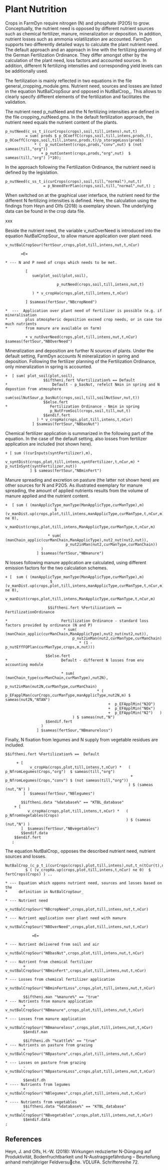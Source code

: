 # Plant Nutrition

Crops in FarmDyn require nitrogen (N) and phosphate (P2O5) to grow. Conceptually, the nutrient need is opposed by different nutrient sources such as chemical fertilizer, manure, mineralization or deposition. In addition, nutrient losses such as ammonia volatilization are accounted.
FarmDyn supports two differently detailed ways to calculate the plant nutrient need. The default approach and an approach in line with the fertilizing planning of the German Fertilization Ordinance. They differ amongst other by the calculation of the plant need, loss factors and accounted sources. In addition, different N fertilizing intensities and corresponding yield levels can be additionally used.

The fertilization is mainly reflected in two equations in the file general_cropping_module.gms. Nutrient need, sources and losses are listed in the equation NutBalCropSour and opposed in NutBalCrop_. This allows to clearly specify different elements of the fertilization and facilitates the validation.

The nutrient need p_nutNeed and the N fertilizing intensities are defined in the file cropping_nutNeed.gms. In the default fertilization approach, the nutrient need equals the nutrient content of the plants.

[embedmd]:# (N:/em/work1/Pahmeyer/FarmDyn/FarmDynDoku/FarmDyn_Docu/gams/coeffgen/cropping_nutNeed.gms GAMS /p_nutNeed\(c_ss_t_i\(curCrops\(crops\),soil,till,intens\),nut,t\)/ /;/)
```GAMS
p_nutNeed(c_ss_t_i(curCrops(crops),soil,till,intens),nut,t)
         = sum( prods $ p_OCoeffC(crops,soil,till,intens,prods,t), p_OCoeffC(crops,soil,till,intens,prods,t)/p_storageLoss(prods)
             * (  p_nutContent(crops,prods,"conv",nut) $ (not sameas(till,"org"))
                + p_nutContent(crops,prods,"org",nut)  $      sameas(till,"org") )*10);
```

In the approach following the Fertilization Ordinance, the nutrient need is defined by the legislation.

[embedmd]:# (N:/em/work1/Pahmeyer/FarmDyn/FarmDynDoku/FarmDyn_Docu/gams/coeffgen/cropping_nutNeed.gms GAMS /p_nutNeed\(c_ss_t_i\(curCrops\(crops\),soil,till,"normal"\),nut,t\)/ /;/)
```GAMS
p_nutNeed(c_ss_t_i(curCrops(crops),soil,till,"normal"),nut,t)
                 = p_NneedFerPlan(crops,soil,till,"normal",nut,t) ;
```

When switched on at the graphical user interface, the nutrient need for the different N fertilizing intensities is defined. Here, the calculation using the findings from Heyn and Olfs (2018) is exemplary shown. The underlying data can be found in the crop data file.

xxx

Beside the nutrient need, the variable v_nutOverNeed is introduced into the equation NutBalCropSour_ to allow manure application over plant need.

[embedmd]:# (N:/em/work1/Pahmeyer/FarmDyn/FarmDynDoku/FarmDyn_Docu/gams/model/general_cropping_module.gms GAMS /v_nutBalCropSour\(fertSour,crops,plot,till,intens,nut,t,nCur\)/ /\$sameas\(fertSour,"NBOverNeed"\)/)
```GAMS
v_nutBalCropSour(fertSour,crops,plot,till,intens,nut,t,nCur)

       =E=

* --- N and P need of crops which needs to be met.

         [
            sum(plot_soil(plot,soil),

                       p_nutNeed(crops,soil,till,intens,nut,t)

            ) * v_cropHa(crops,plot,till,intens,t,nCur)

         ] $sameas(fertSour,"NBcropNeed")

*  ---  Application over plant need of fertilizer is possible (e.g. if mineralisation
*        plus atmospheric deposition exceed crop needs, or in case too much nutrients
*        from manure are available on farm)

         + v_nutOverNeed(crops,plot,till,intens,nut,t,nCur) $sameas(fertSour,"NBOverNeed")
```

Mineralization and deposition are further N sources of plants. Under the default setting, FarmDyn accounts N mineralization in spring and deposition. Following the fertilizer planning of the Fertilization Ordinance, only mineralization in spring is accounted.

[embedmd]:# (N:/em/work1/Pahmeyer/FarmDyn/FarmDynDoku/FarmDyn_Docu/gams/model/general_cropping_module.gms GAMS /\+  \[ sum\( plot_soil\(plot,soil\),/ /] \$sameas\(fertSour,"NBbasNut"\)/)
```GAMS
+  [ sum( plot_soil(plot,soil),
                 $$iftheni.fert %Fertilization% == Default
*                    Default - p_basNut, refelct Nmin in spring and N depostion from atmosphere
                     sum(soilNutSour,p_basNut(crops,soil,till,soilNutSour,nut,t))
                 $$else.fert
*                   Fertilization Ordinance - Nmin in spring
                    p_NutFromSoil(crops,soil,till,nut,t)
                 $$endif.fert
              ) * v_cropHa(crops,plot,till,intens,t,nCur)
            ] $sameas(fertSour,"NBbasNut")
```

Chemical fertilizer application is summarized in the following part of the equation. In the case of the default setting, also losses from fertilizer application are included (not shown here).

[embedmd]:# (N:/em/work1/Pahmeyer/FarmDyn/FarmDynDoku/FarmDyn_Docu/gams/model/general_cropping_module.gms GAMS /\+ \[ sum \(\(curInputs\(syntFertilizer\),m\),/ /] \$ sameas\(fertSour,"NBminFert"\)/)
```GAMS
+ [ sum ((curInputs(syntFertilizer),m),
                 v_syntDist(crops,plot,till,intens,syntFertilizer,t,nCur,m) * p_nutInSynt(syntFertilizer,nut))
           ] $ sameas(fertSour,"NBminFert")
```

Manure spreading and excretion on pasture (the latter not shown here) are other sources for N and P2O5. As illustrated exemplary for manure spreading, the amount of applied nutrients results from the volume of manure applied and the nutrient content.

[embedmd]:# (N:/em/work1/Pahmeyer/FarmDyn/FarmDynDoku/FarmDyn_Docu/gams/model/general_cropping_module.gms GAMS /\+  \[ sum \( \(manApplicType_manType\(ManApplicType,curManType\),m\)/ /] \$sameas\(fertSour,"NBmanure"\)/)
```GAMS
+  [ sum ( (manApplicType_manType(ManApplicType,curManType),m)
                      $ (v_manDist.up(crops,plot,till,intens,manApplicType,curManType,t,nCur,m) ne 0),
                         v_manDist(crops,plot,till,intens,ManApplicType,curManType,t,nCur,m)

                   * sum( (manChain_applic(curManChain,ManApplicType),nut2_nut(nut2,nut)),
                           p_nut2inMan(nut2,curManType,curManChain))
                )
              ] $sameas(fertSour,"NBmanure")
```

N losses following manure application are calculated, using different emission factors for the two calculation schemes.

[embedmd]:# (N:/em/work1/Pahmeyer/FarmDyn/FarmDynDoku/FarmDyn_Docu/gams/model/general_cropping_module.gms GAMS /\+ \[  sum \( \(manApplicType_manType\(ManApplicType,curManType\),m\)/ /] \$sameas\(fertSour,"NBmanureloss"\)/)
```GAMS
+ [  sum ( (manApplicType_manType(ManApplicType,curManType),m)
                    $ (v_manDist.up(crops,plot,till,intens,manApplicType,curManType,t,nCur,m) ne 0),
                       v_manDist(crops,plot,till,intens,ManApplicType,curManType,t,nCur,m)

                   $$iftheni.fert %Fertilization% == FertilizationOrdinance

*                        Fertilization Ordinance - standard loss factors provided by ordinance (N and P)
                          * sum( (manChain_applic(curManChain,ManApplicType),nut2_nut(nut2,nut)),
                              p_nut2inMan(nut2,curManType,curManChain)
                                 * (1 - p_nutEffFOPlan(curManType,crops,m,nut)))

                  $$else.fert
*                        Default - different N losses from env accounting module

                         * sum( (manChain_type(curManChain,curManType),nut2N),
                                      p_nut2inMan(nut2N,curManType,curManChain)
                                         * (     p_EFapplMan(curCrops,curManType,manApplicType,nut2N,m) $ sameas(nut2N,"NTAN")
                                              +  p_EFApplMin("N2O")
                                              +  p_EFApplMin("NOx")
                                              +  p_EFApplMin("N2")   )
                              ) $ sameas(nut,"N")
                  $$endif.fert
                )
              ] $sameas(fertSour,"NBmanureloss")
```

Finally, N fixation from legumes and N supply from vegetable residues are included.

[embedmd]:# (N:/em/work1/Pahmeyer/FarmDyn/FarmDynDoku/FarmDyn_Docu/gams/model/general_cropping_module.gms GAMS /\$\$iftheni\.fert %Fertilization% ==  Default/ /;/)
```GAMS
$$iftheni.fert %Fertilization% ==  Default

     + [
           v_cropHa(crops,plot,till,intens,t,nCur) *   (  p_NfromLegumes(Crops,"org")  $ sameas(till,"org")
                                                        + p_NfromLegumes(Crops,"conv") $ (not sameas(till,"org"))
                                                       ) $ (sameas (nut,"N") )
        ]  $sameas(fertSour,"NBlegumes")

       $$iftheni.data "%database%" == "KTBL_database"
    + [
          v_cropHa(crops,plot,till,intens,t,nCur) *   (  p_NfromVegetables(Crops)
                                                      ) $ (sameas (nut,"N") )
       ]  $sameas(fertSour,"NBvegetables")
       $$endif.data
    $$endif.fert
   ;
```

The equation NutBalCrop_ opposes the described nutrient need, nutrient sources and losses.

[embedmd]:# (N:/em/work1/Pahmeyer/FarmDyn/FarmDynDoku/FarmDyn_Docu/gams/model/general_cropping_module.gms GAMS /NutBalCrop_\(c_p_t_i\(curCrops\(crops\),plot,till,intens\),nut,t_n\(tCur\(t\),nCur\)\)/ /;/)
```GAMS
NutBalCrop_(c_p_t_i(curCrops(crops),plot,till,intens),nut,t_n(tCur(t),nCur))
         $ ( (v_cropHa.up(crops,plot,till,intens,t,nCur) ne 0)  $ fertCrops(Crops) ) ..

* --- Equation which oppons nutrient need, sources and losses based on the
*     definition in NutBalCropSour_

* --- Nutrient need
          v_nutBalCropSour("NBcropNeed",crops,plot,till,intens,nut,t,nCur)

* --- Nutrient application over plant need with manure
         + v_nutBalCropSour("NBOverNeed",crops,plot,till,intens,nut,t,nCur)

            =E=

* --- Nutrient delivered from soil and air
          v_nutBalCropSour("NBbasNut",crops,plot,till,intens,nut,t,nCur)

* --- Nutrient from chemical fertilizer
        + v_nutBalCropSour("NBminFert",crops,plot,till,intens,nut,t,nCur)

* --- Losses from chemical fertilizer application
        - v_nutBalCropSour("NBminFertLoss",crops,plot,till,intens,nut,t,nCur)

        $$iftheni.man "%manure%" == "true"
* --- Nutrients from manure application
        + v_nutBalCropSour("NBmanure",crops,plot,till,intens,nut,t,nCur)

* --- Losses from manure application
        - v_nutBalCropSour("NBmanureloss",crops,plot,till,intens,nut,t,nCur)
        $$endif.man

        $$iftheni.dh "%cattle%" == "true"
* --- Nutrients on pasture from grazing
        + v_nutBalCropSour("NBpasture",crops,plot,till,intens,nut,t,nCur)

* --- Losses on pasture from grazing
        - v_nutBalCropSour("NBpastureLoss",crops,plot,till,intens,nut,t,nCur)

        $$endif.dh
* ---- Nutrients from legumes
        + v_nutBalCropSour("NBlegumes",crops,plot,till,intens,nut,t,nCur)

* ---- Nutrients from vegetables
        $$iftheni.data "%database%" == "KTBL_database"
        + v_nutBalCropSour("NBvegetables",crops,plot,till,intens,nut,t,nCur)
        $$endif.data
;
```


<!--

The template supports two differently detailed ways to account for plant
nutrition need.

1.  A **fixed factor approach** with yearly nutrient balances per crop

    a.  Using N response curves

    b.  Using planning data

2.  Using data output of the crop modeling framework SIMPLACE

*p\_nutNeed* is the nutrient need for different crops tat enters the
equation for fixed factor approach and the flow model. For the fixed
factor approach, nutrient need can be calculated based on N response
curves and alternatively based on planning data. In the detailed flow
model, nutrient need is calculated based on N response curves.
All relevant calculations can be found in *coeffgen\\cropping.gms*.

## The fixed factor approach

The fixed factor approach is used in combination with the use of N response curves
and planning data. Generally, the plant need in *p\_nutneed* has to be met with manure and
synthetic fertiliser. There is the option to allow manure application over plant need as
manure nutrients on livestock farms with high stocking densities partly treated as waste.

[^Comment][embedmd]:# (N:/em/work1/Pahmeyer/FarmDyn/FarmDynDoku/FarmDyn_Docu/gams/model/templ.gms GAMS /NutBalCrop_\(c_/ /;/)
```GAMS
NutBalCrop_(c_s_t_i(curCrops(crops),plot,till,intens),nut,tCur(t),nCur)
       $ ((v_cropHa.up(crops,plot,till,intens,t,nCur) ne 0) $ t_n(t,nCur) $( not sameas (crops,"catchCrop")) ) ..

*               ---  crop need based on plant uptake and calculated further need

                sum(plot_soil(plot,soil),
                         p_nutNeed(crops,soil,till,intens,nut,t) * v_cropHa(crops,plot,till,intens,t,nCur)
                                * (1 + p_nutLossUnavoidable(soil,till,intens,nut)))

               $$iftheni.man %manure% == true
*               ---  application over plant need of organic fertilizer is possible
                + v_nutOrganicOverNeed(crops,plot,till,intens,nut,t,nCur)
               $$endif.man

               =E=

              $$iftheni.dh "%cattle%" == "true"
*
*                 --- manure excreted during grazing on pasture: N , different calculation of losses [TK 01.03.16 revised]
*
                 [sum( (nut2,m) $ ( sameas(nut2,"norg") or sameas(nut2,"ntan") ),
*
*                        --- excretion by herds which graze only for a part of the year
*
                         v_nut2ManurePast(crops,plot,till,intens,nut2,t,nCur,m)
                     )
                  $$iftheni.NorgAcc "%NorgAccounting%" == "Interface"
                                     *   %NOrgAccountedInt%
                  $$elseifi.NorgAcc "%NorgAccounting%" == "PlanningDueV16"
                                      *  0.8
                  $$else.NorgAcc
*
*                           WB: here, something needs to change ... cannot work with several pasture options
                            - v_niEmissionsPast(crops,plot,till,intens,t,nCur)

                      $$ontext
                               *  p_nutEffectivPastDueVNv
                      $$offtext
                  $$endif.NorgAcc

                  ] $  (past(crops) and sameas(nut,"N"))

*                  --- manure excreted during grazing pasture: P [TK 01.03.16 revised]

                   + sum(m,v_nut2ManurePast(crops,plot,till,intens,"P",t,nCur,m)) $ (past(Crops) and sameas(nut,"P"))

              $$endif.dh


              $$iftheni.man "%manure%" == "true"

*
*               -- application of N and P with organic fertilizer [TK 09.02.15 revised]
*
*                + sum( (nut2_nut(nut2,nut),manApplicType_manType(ManApplicType,curManType),m)
*                         $ (v_manDist.up(crops,plot,till,intens,manApplicType,curManType,t,nCur,m) ne 0),
*                       v_manDist(crops,plot,till,intens,ManApplicType,curManType,t,nCur,m)
*                          * sum(manChain_applic(manChain,ManApplicType), p_nut2inMan(nut2,curManType,manChain))
*                               * p_nut2UsableShare(crops,curManType,ManApplicType,nut2,m))


                    + sum( (nut2_nut(nut2,nut),manApplicType_manType(ManApplicType,curManType),m)
                             $(not sameas(plot,"plot7") $ (v_manDist.up(crops,plot,till,intens,manApplicType,curManType,t,nCur,m) ne 0 )),
                           v_manDist(crops,plot,till,intens,ManApplicType,curManType,t,nCur,m)
                              * sum(manChain_applic(manChain,ManApplicType), p_nut2inMan(nut2,curManType,manChain))
                                   * p_nut2UsableShare(crops,curManType,ManApplicType,nut2,m))


              $$endif.man

*               -- mineral N application

                + sum ((syntFertilizer,m)$(not sameas(plot,"plot7")),
                      v_syntDist(crops,plot,till,intens,syntFertilizer,t,nCur,m)
                                                       * p_nutInSynt(syntFertilizer,nut) )
 ;
```

## N response curves

The yield level of different crops is chosen in the GUI. The following
equations show that the yield,
*p\_OCoeffC*, equals the yield given by the GUI, *p\_cropYieldInt* , and
takes a growth rate given by the GUI into account.

[^Comment][embedmd]:# (N:/em/work1/Pahmeyer/FarmDyn/FarmDynDoku/FarmDyn_Docu/gams/coeffgen/cropping.gms GAMS /p\_OCoeffC(c\_ss\_t\_i\(curCrops\(arabCrops\)\,soil\,till\,intens\)\,prods\,t\)/ /;/)
```GAMS
p_OCoeffC(c_ss_t_i(curCrops(arabCrops),soil,till,intens),prods,t)
             $(sameas(arabCrops,prods) $ (not sameas(till,"org")))
   =  p_cropYieldInt(arabCrops,"conv")
        $$iftheni.data "%database%" == "KTBL_database"
        *  ((1.00 + p_cropYieldInt(arabCrops,'Change,conv % p.a.')/100)**t.pos)
        $$endif.data
        ;
```

Further, two different intensities and their related nutrient needs in *N* are available as options.
First, the nutrient needs for the different intensities are based on nitrogen
response functions from field trials. The intensity can be reduced from
100 % to an N fertiliser application of 80 %, 60 %, 40 % and 20 %. The
yield level, *p\_OCoeffC*, is reduced to 96 %, 90 %, 82 % and 73 %, respectively. These
steps reflect the diminishing yield increases from increased N
fertiliser application.

[^Comment][embedmd]:# (N:/em/work1/Pahmeyer/FarmDyn/FarmDynDoku/FarmDyn_Docu/gams/coeffgen/cropping_intens.gms GAMS /\*/ /;/)
```GAMS
*
    p_OCoeffC(c_ss_t_i(curCrops(arabCrops),soil,till,"fert80p"),prods,t) $ (not sameas(till,"org"))
     = p_oCoeffC(arabCrops,soil,till,"normal",prods,t) * 0.96;
    p_OCoeffC(c_ss_t_i(curCrops(arabCrops),soil,till,"fert60p"),prods,t) $ (not sameas(till,"org"))
     = p_oCoeffC(arabCrops,soil,till,"normal",prods,t) * 0.90;
    p_OCoeffC(c_ss_t_i(curCrops(arabCrops),soil,till,"fert40p"),prods,t) $ (not sameas(till,"org"))
     = p_oCoeffC(arabCrops,soil,till,"normal",prods,t) * 0.82;
    p_OCoeffC(c_ss_t_i(curCrops(arabCrops),soil,till,"fert20p"),prods,t) $ (not sameas(till,"org"))
     = p_oCoeffC(arabCrops,soil,till,"normal",prods,t) * 0.73;
```

The second option relates to the paper by Heyn,J. and Olfs, H.-W. (2018) where a yield reduction, *p_yieldReducN*,
based on nitrogen application levels is estimated. The calculation can be seen in the following equation:

[^Comment][embedmd]:# (N:/em/work1/Pahmeyer/FarmDyn/FarmDynDoku/FarmDyn_Docu/dat/crops_de.gms GAMS // /;/)
```GAMS

      p_yieldReducN(crops,intens) $ ( (not sameas (intens,"normal")) $ p_intens(crops,intens))
                                      =   p_NrespFunct(crops,"a") * sqr(p_intens(crops,intens)*100)
                                        + p_NrespFunct(crops,"b") * p_intens(crops,intens)*100
                                        + p_NrespFunct(crops,"c") ;
```

Similar to the first option, the crop yield is then reduced by the calculated yield reduction level.

[^Comment][embedmd]:# (N:/em/work1/Pahmeyer/FarmDyn/FarmDynDoku/FarmDyn_Docu/gams/coeffgen/cropping_intens.gms GAMS // /;/)
```GAMS

  p_OCoeffC(c_ss_t_i(curCrops(arabCrops),soil,till,intens),prods,t)
             $ sum(  soil_plot(soil,plot),c_p_t_i(arabCrops,plot,till,intens) )
                 =   p_OCoeffC(arabCrops,soil,till,"normal",prods,t)  * p_yieldReducN(arabCrops,intens)/100 ;
```

The output coefficient, *p\_OCoeffC*, represents the yields per hectare.
It is used to define the nutrient uptake by the crops, *p\_nutNeed,*
based on the nutrient content, *p\_nutContent*. Values for
*p\_nutContent* are taken from the German Fertiliser Directive
(DüV 2007, Appendix 1).

[^Comment][embedmd]:# (N:/em/work1/Pahmeyer/FarmDyn/FarmDynDoku/FarmDyn_Docu/gams/coeffgen/cropping.gms GAMS /* --- nutrient need, taking into that output coefficient are measured in t and not dt, therefore * 10./ /;/)
```GAMS
* --- nutrient need, taking into that output coefficient are measured in t and not dt, therefore * 10.

  p_nutNeed(c_ss_t_i(curCrops(crops),soil,till,intens),nut,t)
         = sum( prods $ p_OCoeffC(crops,soil,till,intens,prods,t), p_OCoeffC(crops,soil,till,intens,prods,t)/p_storageLoss(prods)
             * (  p_nutContent(crops,prods,"conv",nut) $ (not sameas(till,"org"))
                + p_nutContent(crops,prods,"org",nut)  $      sameas(till,"org") )*10);
```

For different intensities, the corresponding amount of nutrient applied
has to fulfil the need *p\_nutNeed*.

The parameter *p\_basNut* defines the amount of nutrients coming from
other sources than directly applied fertilizer, for example mineralization and atmospheric deposition:

[^Comment][embedmd]:# (N:/em/work1/Pahmeyer/FarmDyn/FarmDynDoku/FarmDyn_Docu/dat/crops_de.gms /\* --- Nutrient provided from atmospheric deposition/ /;/)
```GAMS
* --- Nutrient provided from atmospheric deposition

   p_basNut(crops,soil,till,"NAtmos","N",t) $ sum(prods, p_OCoeffC(crops,soil,till,"normal",prods,t))  =  18;

* --- Nutrient provided from N mineralization in spring based on LWK NRW [updated 2/2021]

   p_basNut(crops,soil,till,"Nmin","N",t)       $ sum(prods, p_OCoeffC(crops,soil,till,"normal",prods,t))     = p_Nmin(crops);

```
[DO NOT FIND p_nutApplied is there already a corrected version of plant nutrition?]
The amount of nutrients applied, *p\_nutApplied,* is estimated as shown
in the following equation. It is assumed that at least 20% of the
default leaching and NH<sub>3</sub> losses will occur.

[^Comment][embedmd]:# (N:/em/work1/FarmDyn/FarmDyn_QM/gams/coeffgen/cropping.gms GAMS /p_nutApplied.*?"fert20p"/ /;/)
```GAMS
p_nutApplied(crops,soil,till,"fert20p","N",t) $ sum(soil_plot(soil,plot),c_s_t_i(crops,plot,till,"fert20p"))
    = p_nutNeed(crops,soil,till,"normal","N",t)*(1 + p_FracGaseF + p_FracLeach)*0.2;
```

[^Comment][embedmd]:# (N:/em/work1/FarmDyn/FarmDyn_QM/gams/coeffgen/cropping.gms GAMS /p_nutApplied.*?"fert40p"/ /;/)
```GAMS
p_nutApplied(crops,soil,till,"fert40p","N",t) $ sum(soil_plot(soil,plot),c_s_t_i(crops,plot,till,"fert40p"))
    = p_nutNeed(crops,soil,till,"normal","N",t)*(1 + p_FracGaseF + p_FracLeach)*0.2 * 1.5;
```

[^Comment][embedmd]:# (N:/em/work1/FarmDyn/FarmDyn_QM/gams/coeffgen/cropping.gms GAMS /p_nutApplied.*?"fert60p"/ /;/)
```GAMS
p_nutApplied(crops,soil,till,"fert60p","N",t) $ sum(soil_plot(soil,plot),c_s_t_i(crops,plot,till,"fert60p"))
    = p_nutNeed(crops,soil,till,"normal","N",t)*(1 + p_FracGaseF + p_FracLeach)*0.2 * 2;
```

[^Comment][embedmd]:# (N:/em/work1/FarmDyn/FarmDyn_QM/gams/coeffgen/cropping.gms GAMS /p_nutApplied.*?"fert80p"/ /;/)
```GAMS
p_nutApplied(crops,soil,till,"fert80p","N",t) $ sum(soil_plot(soil,plot),c_s_t_i(crops,plot,till,"fert80p"))
    = p_nutNeed(crops,soil,till,"normal","N",t)*(1 + p_FracGaseF + p_FracLeach)*0.2 * 2.5;
```

[^Comment][embedmd]:# (N:/em/work1/FarmDyn/FarmDyn_QM/gams/coeffgen/cropping.gms GAMS /p_nutApplied.*?"normal"/ /;/)
```GAMS
p_nutApplied(crops,soil,till,"normal","N",t)  $ sum(soil_plot(soil,plot),c_s_t_i(crops,plot,till,"normal") )
    = p_nutNeed(crops,soil,till,"normal","N",t)*(1 + p_FracGaseF + p_FracLeach)*0.2 * 3;
```

The nutrient application, *p\_nutApplied,* in combination with the basis
delivery from soil and air, *p\_basNut,* allows defining the loss rates
for each intensity level, *p\_nutLossUnavoidable,* as the difference
between the deliveries and the nutrient uptake, *p\_nutNeed,* by the
plants:

[^Comment][embedmd]:# (N:/em/work1/FarmDyn/FarmDyn_QM/gams/coeffgen/cropping.gms GAMS /\s\sp_nutLossUnavoidable\(s.*?nut/ /;/)
```GAMS
  p_nutLossUnavoidable(soil,till,intens,nut)
     $ (sum( (crops,t) $ p_nutNeed(crops,soil,till,intens,nut,t), 1))
      =  sum( (crops,t) $ p_nutNeed(crops,soil,till,intens,nut,t),
           max(0,Min(50, p_nutApplied(crops,soil,till,intens,nut,t)
                 + p_basNut(crops,soil,till,nut,t) - p_nutNeed(crops,soil,till,intens,nut,t)))
              / p_nutNeed(crops,soil,till,intens,nut,t))

        /sum( (crops,t) $ p_nutNeed(crops,soil,till,intens,nut,t), 1);
```

*p\_nutLossUnavoidable* enters the Standard Nutrient Fate Model (see
chapter 2.11.2). It represents the factor that has to be applied over
the plant removal, *p\_nutNeed*, to reach a certain yield level. It
indicates the nutrient efficiency of the fertiliser management.

## Planning Data

The nutrient need can also be derived from planning data from the revised
Fertiliser Directive (BMEL 2015). The proposed directive includes
compulsory fertiliser planning to increase N use efficiency on farms.
This measure is included in FarmDyn. When fertiliser management follows
the planning data, different intensities do not exist, and yield levels
are fixed, i.e. cannot be changed by the GUI.

The yield level *p\_OCoeffC* is fixed in the following equation, showing
the example of winter cereals.

[^Comment][embedmd]:# (N:/em/work1/FarmDyn/FarmDyn_QM/gams/coeffgen/cropping.gms GAMS /\s\s[^\n]\sp_OCoeffC\("winterW/ /;/)
```GAMS

   p_OCoeffC("winterWheat",soil,till,intens,"winterWheat",t)   $ sum(soil_plot(soil,plot),c_s_t_i("winterWheat",plot,till,intens))      =  8   ;
```

The yield corresponds to a certain amount of needed N, *p\_nutNeed*,
given by the directive.

[^Comment][embedmd]:# (N:/em/work1/FarmDyn/FarmDyn_QM/gams/coeffgen/cropping.gms GAMS /p_nutNeed\("winter/ /;/)
```GAMS
p_nutNeed("winterWheat",soil,till,intens,"N",t)   $ sum(soil_plot(soil,plot), c_s_t_i("winterWheat",plot,till,intens))  =   230 - p_basNut("winterWheat",soil,till,"N",t)  ;
```

In the case of P, it is assumed that the nutrient need corresponds to
the nutrients removed by the harvested product.

[^Comment][embedmd]:# (N:/em/work1/FarmDyn/FarmDyn_QM/gams/coeffgen/cropping.gms GAMS /\s\sp_nutNeed\(c.*?"P"/ /;/)
```GAMS
  p_nutNeed(crops,soil,till,intens,"P",t) $ sum(soil_plot(soil,plot), c_s_t_i(crops,plot,till,intens))
        = sum( prods, p_OCoeffC(crops,soil,till,intens,prods,t) * (p_nutContent(crops,prods,"P")*10));
```

The directive prescribes that nutrients delivered from soil and air have
to be taken into account. This reduces the amount of fertiliser that
needs to be applied, i.e. p_nutNeed is lowered.
`

[^Comment][embedmd]:# (N:/em/work1/FarmDyn/FarmDyn_QM/gams/coeffgen/cropping.gms GAMS /\s[^\n]\sp_basNut\(c.*?[^\$]"N"/ /p_NfromLegumes\(crops\);/)
```GAMS
   p_basNut(crops,soil,till,"N",t) $ arableCrops(crops) =  50 ;
   p_basNut(crops,soil,till,"N",t) $ grassCrops(crops)  =  10 + p_NfromLegumes(crops);
```

-->

## References

Heyn, J. and Olfs, H.-W. (2018):  Wirkungen reduzierter N-Düngung auf Produktivität, Bodenfruchtbarkeit und N-Austragsgefährdung – Beurteilung anhand mehrjähriger Feldversuche. VDLUFA. Schriftenreihe 72.

[^4]: QIP solvers do not allow for equality conditions which are by
   definition non-convex
